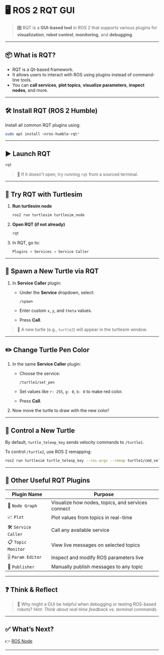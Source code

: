 # 🖥️ ROS 2 RQT GUI

> 🎛️ RQT is a **GUI-based tool** in ROS 2 that supports various plugins for **visualization**, **robot control**, **monitoring**, and **debugging**.

---

## 📦 What is RQT?

- RQT is a Qt-based framework.
- It allows users to interact with ROS using plugins instead of command-line tools.
- You can **call services**, **plot topics**, **visualize parameters**, **inspect nodes**, and more.

---

## 🛠️ Install RQT (ROS 2 Humble)

Install all common RQT plugins using:
```bash
sudo apt install ~nros-humble-rqt*
````

---

## ▶️ Launch RQT

```bash
rqt
```

> 📝 If it doesn't open, try running `rqt` from a sourced terminal.

---

## 🐢 Try RQT with Turtlesim

1. **Run turtlesim node**

   ```bash
   ros2 run turtlesim turtlesim_node
   ```

2. **Open RQT (if not already)**

   ```bash
   rqt
   ```

3. In RQT, go to:

   ```
   Plugins → Services → Service Caller
   ```

---

## 🎨 Spawn a New Turtle via RQT

1. In **Service Caller** plugin:

   * Under the **Service** dropdown, select:

     ```
     /spawn
     ```
   * Enter custom `x`, `y`, and `theta` values.
   * Press **Call**.

> 🐢 A new turtle (e.g., `turtle2`) will appear in the turtlesim window.

---

## ✏️ Change Turtle Pen Color

1. In the same **Service Caller** plugin:

   * Choose the service:

     ```
     /turtle1/set_pen
     ```
   * Set values like `r: 255`, `g: 0`, `b: 0` to make red color.
   * Press **Call**.

2. Now move the turtle to draw with the new color!

---

## 🔁 Control a New Turtle

By default, `turtle_teleop_key` sends velocity commands to `/turtle1`.

To control `/turtle2`, use ROS 2 remapping:

```bash
ros2 run turtlesim turtle_teleop_key --ros-args --remap turtle1/cmd_vel:=turtle2/cmd_vel
```

---

## 🔌 Other Useful RQT Plugins

| Plugin Name          | Purpose                                           |
| -------------------- | ------------------------------------------------- |
| 🧭 `Node Graph`      | Visualize how nodes, topics, and services connect |
| 📈 `Plot`            | Plot values from topics in real-time              |
| 🛠️ `Service Caller` | Call any available service                        |
| 📋 `Topic Monitor`   | View live messages on selected topics             |
| 🎚️ `Param Editor`   | Inspect and modify ROS parameters live            |
| 📡 `Publisher`       | Manually publish messages to any topic            |

---

## ❓ Think & Reflect

> 💭 Why might a GUI be helpful when debugging or testing ROS-based robots?
> *Hint: Think about real-time feedback vs. terminal commands.*

---

## ✅ What’s Next?

👉 [ROS Node](./ros_nodes.md)

---
